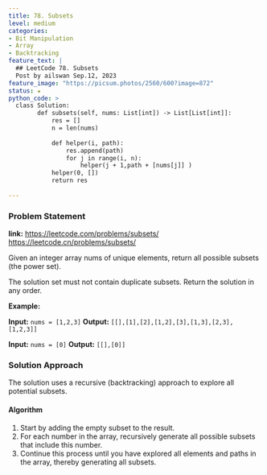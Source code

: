 ```yaml
---
title: 78. Subsets
level: medium
categories:
- Bit Manipulation
- Array
- Backtracking
feature_text: |
  ## LeetCode 78. Subsets
  Post by ailswan Sep.12, 2023
feature_image: "https://picsum.photos/2560/600?image=872"
status: ★
python_code: >
  class Solution:
        def subsets(self, nums: List[int]) -> List[List[int]]:
            res = []
            n = len(nums)
            
            def helper(i, path):
                res.append(path)
                for j in range(i, n):
                    helper(j + 1,path + [nums[j]] )
            helper(0, [])
            return res 
        
---
```


### Problem Statement
**link:**
https://leetcode.com/problems/subsets/
https://leetcode.cn/problems/subsets/

Given an integer array nums of unique elements, return all possible 
subsets
 (the power set).

The solution set must not contain duplicate subsets. Return the solution in any order.

**Example:**

**Input:** `nums = [1,2,3]`
**Output:** `[[],[1],[2],[1,2],[3],[1,3],[2,3],[1,2,3]]`


**Input:** `nums = [0]`
**Output:** `[[],[0]]`


### Solution Approach
The solution uses a recursive (backtracking) approach to explore all potential subsets.
 
#### Algorithm
1. Start by adding the empty subset to the result.
2. For each number in the array, recursively generate all possible subsets that include this number.
3. Continue this process until you have explored all elements and paths in the array, thereby generating all subsets.
